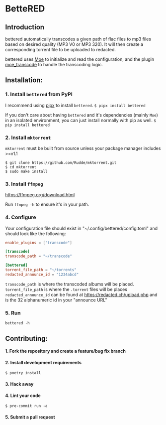 # BetteRED

## Introduction
bettered automatically transcodes a given path of flac files to mp3 files
based on desired quality (MP3 V0 or MP3 320). It will then create a
corresponding torrent file to be uploaded to redacted.

bettered uses [Moe](https://github.com/MoeMusic/Moe) to initialize and read the configuration, and the plugin [moe_transcode](https://github.com/MoeMusic/moe_transcode) to handle the transcoding logic.

## Installation:

### 1. Install `bettered` from PyPI

I recommend using [pipx](https://pypa.github.io/pipx/) to install `bettered`.
`$ pipx install bettered`

If you don't care about having `bettered` and it's dependencies (mainly `Moe`) in an isolated environment, you can just install normally with pip as well.
`$ pip install bettered`

### 2. Install `mktorrent`
`mktorrent` must be built from source unless your package manager includes >=v1.1

~~~
$ git clone https://github.com/Rudde/mktorrent.git
$ cd mktorrent
$ sudo make install
~~~

### 3. Install `ffmpeg`
https://ffmpeg.org/download.html

Run `ffmpeg -h` to ensure it's in your path.

### 4. Configure

Your configuration file should exist in "~/.config/bettered/config.toml" and should look like the following:

``` toml
enable_plugins = ["transcode"]

[transcode]
transcode_path = "~/transcode"

[bettered]
torrent_file_path = "~/torrents"
redacted_announce_id = "1234abcd"
```

`transcode_path` is where the transcoded albums will be placed.
`torrent_file_path` is where the `.torrent` files will be places
`redacted_announce_id` can be found at https://redacted.ch/upload.php and is the 32 alphanumeric id in your "announce URL"

### 5. Run
`bettered -h`

## Contributing:

#### 1. Fork the repository and create a feature/bug fix branch

#### 2. Install development requirements
`$ poetry install`

#### 3. Hack away

#### 4. Lint your code
`$ pre-commit run -a`

#### 5. Submit a pull request

